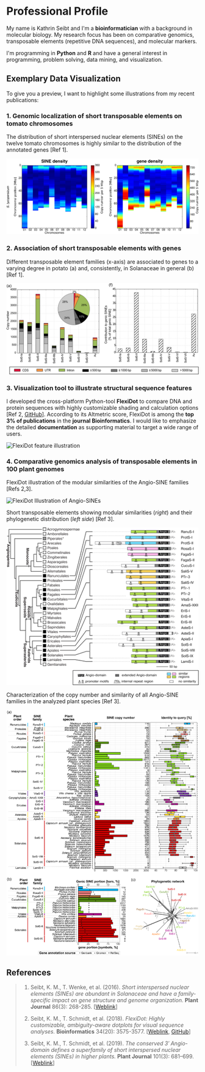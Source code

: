 # Professional Profile

My name is Kathrin Seibt and I'm a **bioinformatician** with a background in molecular biology. My research focus has been on comparative genomics, transposable elements (repetitive DNA sequences), and molecular markers.

I'm programming in **Python** and **R** and have a general interest in programming, problem solving, data mining, and visualization. 


## Exemplary Data Visualization

To give you a preview, I want to highlight some illustrations from my recent publications:

### 1. Genomic localization of short transposable elements on tomato chromosomes

The distribution of short interspersed nuclear elements (SINEs) on the twelve tomato chromosomes is highly similar to the distribution of the annotated genes [Ref 1].

![transposon localization in tomato](/DataViz/1-Tomato_Transposon_Gene_Heatmap.png)

### 2. Association of short transposable elements with genes

Different transposable element families (x-axis) are associated to genes to a varying degree in potato (a) and, consistently, in Solanaceae in general (b) [Ref 1].

![transposon gene association in potato and Solanaceae](/DataViz/2-Transposon_Gene_Association.png)

### 3. Visualization tool to illustrate structural sequence features

I developed the cross-platform Python-tool **FlexiDot** to compare DNA and protein sequences with highly customizable shading and calculation options [Ref 2, [GitHub](https://github.com/molbio-dresden/flexidot)]. According to its Altmetric score, FlexiDot is among the **top 3% of publications** in the **journal Bioinformatics**. I would like to emphasize the detailed **documentation** as supporting material to target a wide range of users. 

![FlexiDot feature illustration](/DataViz/3-FlexiDot.png)

### 4. Comparative genomics analysis of transposable elements in 100 plant genomes

FlexiDot illustration of the modular similarities of the Angio-SINE families [Refs 2,3]. 

![FlexiDot Illustration of Angio-SINEs](/DataViz/4-Angio_SINE_FlexiDot.png)

Short transposable elements showing modular similarities (*right*) and their phylogenetic distribution (*left side*)  [Ref 3]. 

![phylogenetic distribution of Angio-SINEs](/DataViz/5-Angio_SINE_Phylogeny.png)

Characterization of the copy number and similarity of all Angio-SINE families in the analyzed plant species [Ref 3]. 

![general characteristics of Angio-SINEs](/DataViz/6-Angio_SINE_Characteristics.png)

## References

> 1. Seibt, K. M., T. Wenke, et al. (2016). *Short interspersed nuclear elements (SINEs) are abundant in Solanaceae and have a family-specific impact on gene structure and genome organization.* **Plant Journal** 86(3): 268-285. [[Weblink](https://doi.org/10.1111/tpj.13170)]
>
> 2. Seibt, K. M., T. Schmidt, et al. (2018). *FlexiDot: Highly customizable, ambiguity-aware dotplots for visual sequence analyses.* **Bioinformatics** 34(20): 3575-3577. [[Weblink](https://doi.org/10.1093/bioinformatics/bty395), [GitHub](https://github.com/molbio-dresden/flexidot)]
>
> 3. Seibt, K. M., T. Schmidt, et al. (2019). *The conserved 3′ Angio-domain defines a superfamily of short interspersed nuclear elements (SINEs) in higher plants.* **Plant Journal** 101(3): 681–699. [[Weblink](https://doi.org/10.1111/tpj.14567)]


